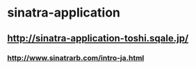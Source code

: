 # sinatra-application
## http://sinatra-application-toshi.sqale.jp/
### http://www.sinatrarb.com/intro-ja.html